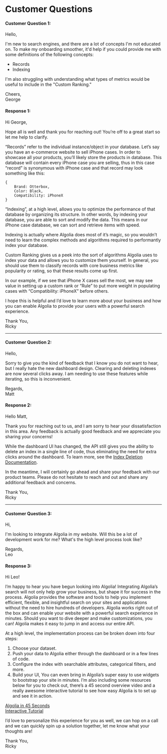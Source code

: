 # Customer Questions
#### Customer Question 1:
Hello,

I'm new to search engines, and there are a lot of concepts I'm not educated on. To make my onboarding smoother, it'd help if you could provide me with some definitions of the following concepts:
- Records
- Indexing

I'm also struggling with understanding what types of metrics would be useful to include in the "Custom Ranking." 

Cheers,
<br>
George

#### Response 1:
Hi George,

Hope all is well and thank you for reaching out! You’re off to a great start so let me help to clarify. 

“Records” refer to the individual instance/object in your database. Let’s say you have an e-commerce website to sell iPhone cases. In order to showcase all your products, you’ll likely store the products in database. This database will contain every iPhone case you are selling, thus in this case “record” is synonymous with iPhone case and that record may look something like this:
```
{
	Brand: Otterbox,
	Color: Black,
	Compatibility: iPhoneX
}
```

“Indexing”, at a high level, allows you to optimize the performance of that database by organizing its structure. In other words, by indexing your database, you are able to sort and modify the data. This means in our iPhone case database, we can sort and retrieve items with speed. 

Indexing is actually where Algolia does most of it’s magic, so you wouldn’t need to learn the complex methods and algorithms required to performantly index your database. 

Custom Ranking gives us a peek into the sort of algorithms Algolia uses to index your data and allows you to customize them yourself. In general, you should use them to classify records with core business metrics like popularity or rating, so that these results come up first. 

In our example, if we see that iPhone X cases sell the most, we may see value in setting up a custom rank or “Rule” to put more weight in populating cases with “Compatibility: iPhoneX” before others.

I hope this is helpful and I’d love to learn more about your business and how you can enable Algolia to provide your users with a powerful search experience. 

Thank You,
<br>
Ricky

---
#### Customer Question 2:
Hello,

Sorry to give you the kind of feedback that I know you do not want to hear, but I really hate the new dashboard design. Clearing and deleting indexes are now several clicks away. I am needing to use these features while iterating, so this is inconvenient.

Regards,
<br>
Matt

#### Response 2:
Hello Matt,

Thank you for reaching out to us, and I am sorry to hear your dissatisfaction in this area. Any feedback is actually good feedback and we appreciate you sharing your concerns! 

While the dashboard UI has changed, the API still gives you the ability to delete an index in a single line of code, thus eliminating the need for extra clicks around the dashboard. To learn more, see the [Index Deletion Documentation](https://www.algolia.com/doc/api-reference/api-methods/delete-index/). 

In the meantime, I will certainly go ahead and share your feedback with our product teams. Please do not hesitate to reach and out and share any additional feedback and concerns.

Thank You,
<br>
Ricky


---
#### Customer Question 3:
Hi,

I'm looking to integrate Algolia in my website. Will this be a lot of development work for me? What's the high level process look like?

Regards,
<br>
Leo

#### Response 3:
Hi Leo!

I’m happy to hear you have begun looking into Algolia! Integrating Algolia’s search will not only help grow your business, but shape it for success in the process. Algolia provides the software and tools to help you implement efficient, flexible, and insightful search on your sites and applications without the need to hire hundreds of developers. Algolia works right out of the box and can enable your website with a powerful search experience in minutes. Should you want to dive deeper and make customizations, you can! Algolia makes it easy to jump in and access our entire API. 
    
At a high level, the implementation process can be broken down into four steps:
1.	Choose your dataset.
2.	Push your data to Algolia either through the dashboard or in a few lines of code.
3.	Configure the index with searchable attributes, categorical filters, and more.
4.	Build your UI, You can even bring in Algolia’s super easy to use widgets to bootstrap your site in minutes.
	I’m also including some resources below for you to check out, there’s a 45 second overview video and a really awesome interactive tutorial to see how easy Algolia is to set up and see it in action.

[Algolia in 45 Seconds](https://www.youtube.com/watch?v=IYY5RM1sBC0&feature=emb_logo)
<br>
[Interactive Tutorial](https://www.algolia.com/doc/onboarding/#/pick-dataset)

I’d love to personalize this experience for you as well, we can hop on a call and we can quickly spin up a solution together, let me know what your thoughts are!

Thank You,
<br>
Ricky 

